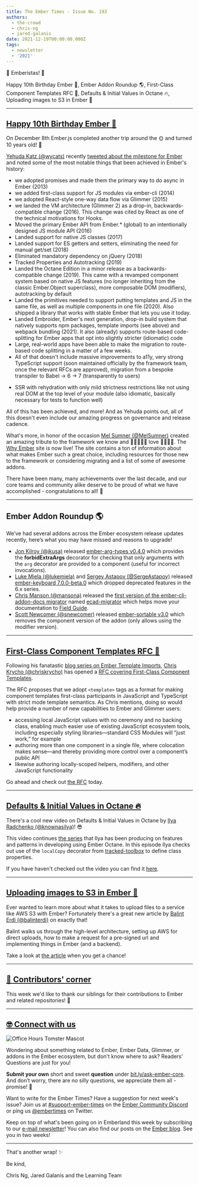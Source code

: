 ```yaml
---
title: The Ember Times - Issue No. 193
authors:
  - the-crowd
  - chris-ng
  - jared-galanis
date: 2021-12-19T00:00:00.000Z
tags:
  - newsletter
  - '2021'
---
```


👋 Emberistas! 🐹

Happy 10th Birthday Ember 🐹,
Ember Addon Roundup 🌎,
First-Class Component Templates RFC 📖,
Defaults & Initial Values in Octane 🔥,
Uploading images to S3 in Ember 📸

---

## [Happy 10th Birthday Ember 🐹](https://twitter.com/wycats/status/1468774795529515008)

On December 8th Ember.js completed another trip around the 🌞 and turned 10 years old! 🥳

[Yehuda Katz (@wycats)](https://github.com/wycats) recently [tweeted about the milestone for Ember](https://twitter.com/wycats/status/1468774795529515008) and noted some of the most notable things that been achieved in Ember's history:

- we adopted promises and made them the primary way to do async in Ember (2013)
- we added first-class support for JS modules via ember-cli (2014)
- we adopted React-style one-way data flow via Glimmer (2015)
- we landed the VM architecture (Glimmer 2) as a drop-in, backwards-compatible change (2016). This change was cited by React as one of the technical motivations for Hooks.
- Moved the primary Ember API from Ember.* (global) to an intentionally designed JS module API (2016)
- Landed support for native JS classes (2017)
- Landed support for ES getters and setters, eliminating the need for manual get/set (2018)
- Eliminated mandatory dependency on jQuery (2018)
- Tracked Properties and Autotracking (2019)
- Landed the Octane Edition in a minor release as a backwards-compatible change (2019). This came with a revamped component system based on native JS features (no longer inheriting from the classic Ember.Object superclass), more composable DOM (modifiers), autotracking by default
- Landed the primitives needed to support putting templates and JS in the same file, as well as multiple components in one file (2020). Also shipped a library that works with stable Ember that lets you use it today.
- Landed Embroider, Ember's next generation, drop-in build system that natively supports npm packages, template imports (see above) and webpack bundling (2021). It also (already) supports route-based code-splitting for Ember apps that opt into slightly stricter (idiomatic) code
- Large, real-world apps have been able to make the migration to route-based code splitting in a matter of a few weeks.
- All of that doesn't include massive improvements to a11y, very strong TypeScript support (soon maintained officially by the framework team, once the relevant RFCs are approved), migration from a bespoke transpiler to Babel -> 6 -> 7 (transparently to users)
<!-- alex ignore basically -->
- SSR with rehydration with only mild strictness restrictions like not using real DOM at the top level of your module (also idiomatic, basically necessary for tests to function well)

All of this has been achieved, and more! And as Yehuda points out, all of this doesn't even include our amazing progress on governance and release cadence.

What's more, in honor of the occasion [Mel Sumner (@MelSumner)](https://github.com/MelSumner) created an amazing tribute to the framework we know and 💛💙💜💚🧡 l️ove 💛💙💜💚. The [Why Ember](https://whyember.com/) site is now live! The site contains a ton of information about what makes Ember such a great choice, including resources for those new to the framework or considering migrating and a list of some of awesome addons.

There have been many, many achievements over the last decade, and our core teams and community alike deserve to be proud of what we have accomplished - congratulations to all! 🎉

---

## Ember Addon Roundup 🌎

We’ve had several addons across the Ember ecosystem release updates recently, here’s what you may have missed and reasons to upgrade!

- [Jon Kilroy (@jkusa)](https://github.com/jkusa) released [ember-arg-types v0.4.0](https://twitter.com/jonkilroy/status/1461089358338039815) which provides the **forbidExtraArgs** decorator for checking that only arguments with the `arg` decorator are provided to a component (useful for incorrect invocations).
- [Luke Miela (@lukemiela)](https://github.com/lukemelia) and [Sergey Astapov (@SergeAstapov)](https://github.com/SergeAstapov) released [ember-keyboard 7.0.0-beta.0](https://github.com/adopted-ember-addons/ember-keyboard/releases/tag/v7.0.0-beta.0) which dropped deprecated features in the 6.x series.
- [Chris Manson (@mansona)](https://github.com/mansona) released the [first version of the ember-cli-addon-docs migrator](https://twitter.com/real_ate/status/1464596213781704713) named [ecad-migrator](https://github.com/empress/ecad-migrator) which helps move your documentation to [Field Guide](https://github.com/empress/field-guide).
- [Scott Newcomer (@snewcomer)](https://github.com/snewcomer) released [ember-sortable v3.0](https://github.com/adopted-ember-addons/ember-sortable/blob/master/CHANGELOG.md#v300-2021-11-29) which removes the component version of the addon (only allows using the modifier version).

---

## [First-Class Component Templates RFC 📖](https://github.com/emberjs/rfcs/pull/779)

Following his fanatastic [blog series on Ember Template Imports](https://v5.chriskrycho.com/journal/ember-template-imports/), [Chris Krycho (@chriskrycho)](https://github.com/chriskrycho) has opened a [RFC covering First-Class Component Templates](https://github.com/emberjs/rfcs/pull/779).

The RFC proposes that we adopt `<template>` tags as a format for making component templates first-class participants in JavaScript and TypeScript with strict mode template semantics. As Chris mentions, doing so would help provide a number of new capabilities to Ember and Glimmer users:

- accessing local JavaScript values with no ceremony and no backing class, enabling much easier use of existing JavaScript ecosystem tools, including especially styling libraries—standard CSS Modules will “just work,” for example
- authoring more than one component in a single file, where colocation makes sense—and thereby providing more control over a component’s public API
- likewise authoring locally-scoped helpers, modifiers, and other JavaScript functionality

Go ahead and check out [the RFC](https://github.com/emberjs/rfcs/pull/779) today.

---

## [Defaults & Initial Values in Octane 🔥](https://twitter.com/knownasilya/status/1465902331753644041)

There's a cool new video on Defaults & Initial Values in Octane by [Ilya Radchenko (@knownasilya)](https://github.com/knownasilya
)! 😎

This video continues [the series](https://www.youtube.com/user/knownasilya/featured) that Ilya has been producing on features and patterns in developing using Ember Octane. In this episode Ilya checks out use of the `localCopy` decorator from [tracked-toolbox](https://github.com/tracked-tools/tracked-toolbox) to define class properties.

If you have haven't checked out the video you can find it [here](https://www.youtube.com/watch?v=lLQ7r1w1Ud4).

---

## [Uploading images to S3 in Ember 📸](https://balinterdi.com/blog/image-uploads-to-s3-in-ember-js/)

Ever wanted to learn more about what it takes to upload files to a service like AWS S3 with Ember? Fortunately there's a great new article by [Balint Erdi (@balinterdi)](https://github.com/balinterdi) on exactly that!

Balint walks us through the high-level architecture, setting up AWS for direct uploads, how to make a request for a pre-signed url and implementing things in Ember (and a backend). 

Take a look at [the article](https://balinterdi.com/blog/image-uploads-to-s3-in-ember-js/) when you get a chance!

---

## [👏 Contributors' corner](https://guides.emberjs.com/release/contributing/repositories/)

<p>This week we'd like to thank our siblings for their contributions to Ember and related repositories! 💖</p>

---

## [🤓 Connect with us](https://docs.google.com/forms/d/e/1FAIpQLScqu7Lw_9cIkRtAiXKitgkAo4xX_pV1pdCfMJgIr6Py1V-9Og/viewform)

<div class="blog-row">
  <img class="float-right small transparent padded" alt="Office Hours Tomster Mascot" title="Readers' Questions" src="/images/tomsters/officehours.png" />

  <p>Wondering about something related to Ember, Ember Data, Glimmer, or addons in the Ember ecosystem, but don't know where to ask? Readers’ Questions are just for you!</p>

  <p><strong>Submit your own</strong> short and sweet <strong>question</strong> under <a href="https://bit.ly/ask-ember-core" target="rq">bit.ly/ask-ember-core</a>. And don’t worry, there are no silly questions, we appreciate them all - promise! 🤞</p>

  <p>Want to write for the Ember Times? Have a suggestion for next week's issue? Join us at <a href="https://discordapp.com/channels/480462759797063690/485450546887786506">#support-ember-times</a> on the <a href="https://discord.gg/emberjs">Ember Community Discord</a> or ping us <a href="https://twitter.com/embertimes">@embertimes</a> on Twitter.</p>

  <p>Keep on top of what's been going on in Emberland this week by subscribing to our <a href="https://embertimes.substack.com/">e-mail newsletter</a>! You can also find our posts on the <a href="https://blog.emberjs.com/tag/newsletter">Ember blog</a>. See you in two weeks!</p>
</div>

---

That's another wrap! ✨

Be kind,

Chris Ng, Jared Galanis and the Learning Team
